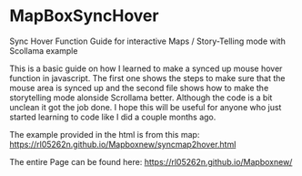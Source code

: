 # MapBoxSyncHover
Sync Hover Function Guide for interactive Maps / Story-Telling mode with Scollama example 

This is a basic guide on how I learned to make a synced up mouse hover function in javascript. The first one shows the steps to make sure that the mouse area is synced up and the second file shows how to make the storytelling mode alonside Scrollama better. Although the code is a bit unclean it got the job done. I hope this will be useful for anyone who just started learning to code like I did a couple months ago. 

The example provided in the html is from this map: https://rl05262n.github.io/Mapboxnew/syncmap2hover.html 

The entire Page can be found here: https://rl05262n.github.io/Mapboxnew/ 
